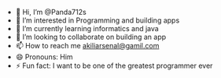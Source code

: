 - 👋 Hi, I’m @Panda712s
- 👀 I’m interested in Programming and building apps
- 🌱 I’m currently learning informatics and java
- 💞️ I’m looking to collaborate on building an app
- 📫 How to reach me akiliarsenal@gamil.com
- 😄 Pronouns: Him
- ⚡ Fun fact: I want to be one of the greatest programmer ever

<!---
Panda712s/Panda712s is a ✨ special ✨ repository because its `README.md` (this file) appears on your GitHub profile.
You can click the Preview link to take a look at your changes.
--->

